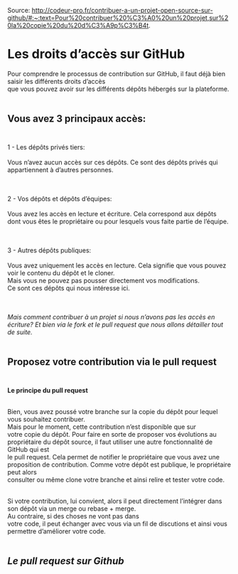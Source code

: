 Source: http://codeur-pro.fr/contribuer-a-un-projet-open-source-sur-github/#:~:text=Pour%20contribuer%20%C3%A0%20un%20projet,sur%20la%20copie%20du%20d%C3%A9p%C3%B4t.

# <b>Les droits d’accès sur GitHub</b><br>

Pour comprendre le processus de contribution sur GitHub, il faut déjà bien saisir les différents droits d’accès<br>
que vous pouvez avoir sur les différents dépôts hébergés sur la plateforme.<br><br>

## Vous avez 3 principaux accès:<br><br>

1 - Les dépôts privés tiers:<br><br>
Vous n’avez aucun accès sur ces dépôts. Ce sont des dépôts privés qui appartiennent à d’autres personnes.<br><br><br>

2 - Vos dépôts et dépôts d’équipes:<br><br>
Vous avez les accès en lecture et écriture.
Cela correspond aux dépôts dont vous êtes le propriétaire ou pour lesquels vous faite partie de l’équipe.<br><br><br>

3 - Autres dépôts publiques:<br><br>
Vous avez uniquement les accès en lecture. Cela signifie que vous pouvez voir le contenu du dépôt et le cloner.<br>
Mais vous ne pouvez pas pousser directement vos modifications.<br>
Ce sont ces dépôts qui nous intéresse ici.<br><br><br>

<em>Mais comment contribuer à un projet si nous n’avons pas les accès en écriture? Et bien via le fork et le pull request que nous allons détailler tout de suite.</em><br><br>

## Proposez votre contribution via le pull request<br><br>

<b>Le principe du pull request</b><br><br>

Bien, vous avez poussé votre branche sur la copie du dépôt pour lequel vous souhaitez contribuer.<br>
Mais pour le moment, cette contribution n’est disponible que sur<br>
votre copie du dépôt. Pour faire en sorte de proposer vos évolutions au propriétaire du dépôt source, il faut utiliser une autre fonctionnalité de GitHub qui est<br>
le pull request. Cela permet de notifier le propriétaire que vous avez une proposition de contribution. Comme votre dépôt est publique, le propriétaire peut alors<br>
consulter ou même clone votre branche et ainsi relire et tester votre code.<br><br>

Si votre contribution, lui convient, alors il peut directement l’intégrer dans son dépôt via un merge ou rebase + merge.<br>
Au contraire, si des choses ne vont pas dans<br>
votre code, il peut échanger avec vous via un fil de discutions et ainsi vous permettre d’améliorer votre code.<br><br>

## <em>Le pull request sur Github</em>
